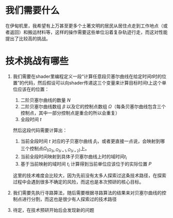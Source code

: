 # 我们需要什么
在伊甸机里，我希望有上万甚至更多个土著文明的居民从居住点走到工作地点（或者返回）和搬运材料等，这样的操作需要这些单位沿着复杂轨迹行走，而这对性能提出了比较高的挑战。
# 技术挑战有哪些
1. 我们需要在shader里编程定义一段“计算任意段贝塞尔曲线在给定时间$t$时的位置”的代码，然后假设可以向shader传递这三个变量来计算目标时间t上这个单位应该在的位置：
   1. 二阶贝塞尔曲线的数量 $N$
   2. 二阶贝塞尔曲线数组 $\beta$ 以及它的控制点数组 $\Omega$（每条贝塞尔曲线包含三个控制点，其中一部分控制点是重合的所以会重复）
   3. 全段时间 $t$

    然后这段代码需要计算出：
   1. 当前全段时间 $t$ 对应的子贝塞尔曲线 $\beta_i$，或者更直接一点说，会映射到哪三个控制点$\Omega_{\{\Omega_{3i},\Omega_{3i+1},\Omega_{3i+2}\}}$上。
   2. 当前全段时间映射到具体子贝塞尔曲线上时的域时间$t_i$
   3. 基于当前映射的域时间 $t_i$ 计算得到当前单位应该位于的实际位置 $P$

    这里的技术难度会比较大，因为先前没有太多人探索过这条技术路径，在探索过程中会遇到很多不确定的风险，而这也是本次预研的核心目标。
2. 我们需要先执行寻路算法，随后需要根据寻路算法的结果来对贝塞尔曲线的控制点进行分割，而这也是很少有人探索过的技术路径
3. 待定，在技术预研开始后会发现新的问题